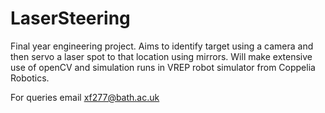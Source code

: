 # LaserSteering
Final year engineering project. Aims to identify target using a camera and then servo a laser spot to that location using mirrors. Will make extensive use of openCV and simulation runs in VREP robot simulator from Coppelia Robotics.

For queries email xf277@bath.ac.uk
